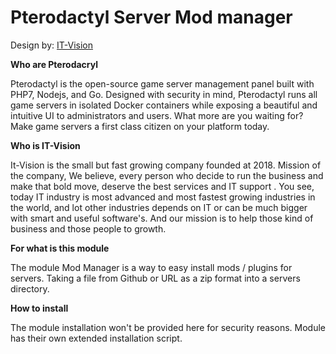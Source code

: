 # Pterodactyl Server Mod manager
Design by: [IT-Vision](https://www.it-vision.io)

**Who are Pterodacryl**

Pterodactyl is the open-source game server management panel built with PHP7, Nodejs, and Go. Designed with security in mind, Pterodactyl runs all game servers in isolated Docker containers while exposing a beautiful and intuitive UI to administrators and users. What more are you waiting for? Make game servers a first class citizen on your platform today.

**Who is IT-Vision**

It-Vision is the small but fast growing company founded at 2018. Mission of the company, We believe, every person who decide to run the business and make that bold move, deserve the best services and IT support .  You see, today IT industry is most advanced and most fastest growing industries in the world, and lot other industries depends on IT or can be much bigger with smart and useful software's. And our mission is to help those kind of business and those people to growth.

**For what is this module**

The module Mod Manager is a way to easy install mods / plugins for servers. Taking a file from Github or URL as a zip format into a servers directory.

**How to install**

The module installation won't be provided here for security reasons. Module has their own extended installation script.

